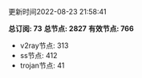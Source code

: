 更新时间2022-08-23 21:58:41

**总订阅: 73**
**总节点: 2827**
**有效节点: 766**
- v2ray节点: 313
- ss节点: 412
- trojan节点: 41
